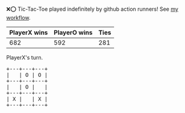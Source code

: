 :x::o: Tic-Tac-Toe played indefinitely by github action runners! See [my workflow](.github/workflows/play.yaml).

|PlayerX wins|PlayerO wins|Ties|
|-|-|-|
|682|592|281|

PlayerX's turn.

<pre>
+---+---+---+
|   | O | O |
+---+---+---+
|   | O |   |
+---+---+---+
| X |   | X |
+---+---+---+
</pre>